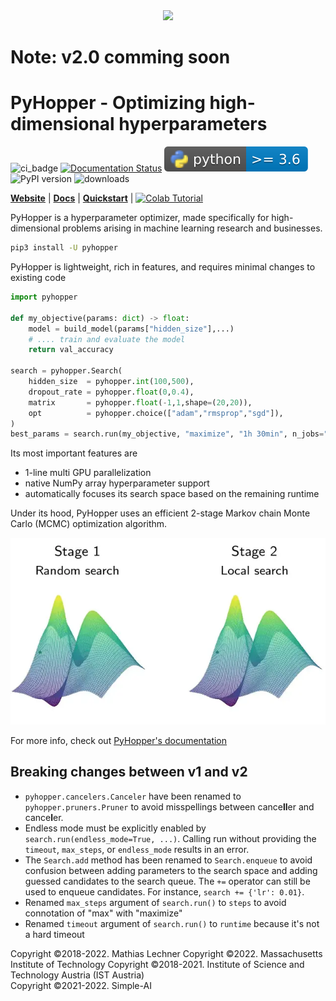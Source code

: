 <div align="center"><img src="https://raw.githubusercontent.com/pyhopper/pyhopper/main/docs/img/banner_gray.png" width="800"/></div>

# Note: v2.0 comming soon

# PyHopper - Optimizing high-dimensional hyperparameters

![ci_badge](https://github.com/PyHopper/PyHopper/actions/workflows/continuous_integration.yml/badge.svg) [![Documentation Status](https://readthedocs.org/projects/pyhopper/badge/?version=latest)](https://pyhopper.readthedocs.io/en/latest/?badge=latest) ![pyversion](docs/img/pybadge.svg)
![PyPI version](https://img.shields.io/pypi/v/pyhopper)
![downloads](https://img.shields.io/pypi/dm/pyhopper)

[**Website**](https://pyhopper.io)
| [**Docs**](https://pyhopper.readthedocs.io/)
| [**Quickstart**](https://pyhopper.readthedocs.io/en/latest/quickstart.html)
| [![Colab Tutorial](https://colab.research.google.com/assets/colab-badge.svg)](https://colab.research.google.com/drive/1UPzhfCNCagh4OjI0VQyq87TpFbGoFBBl?usp=sharing)


PyHopper is a hyperparameter optimizer, made specifically for high-dimensional problems arising in machine learning research and businesses.

```bash
pip3 install -U pyhopper
```

PyHopper is lightweight, rich in features, and requires minimal changes to existing code

```python
import pyhopper

def my_objective(params: dict) -> float:
    model = build_model(params["hidden_size"],...)
    # .... train and evaluate the model
    return val_accuracy

search = pyhopper.Search(
    hidden_size  = pyhopper.int(100,500),
    dropout_rate = pyhopper.float(0,0.4),
    matrix       = pyhopper.float(-1,1,shape=(20,20)),
    opt          = pyhopper.choice(["adam","rmsprop","sgd"]),
)
best_params = search.run(my_objective, "maximize", "1h 30min", n_jobs="per-gpu")
```

Its most important features are

- 1-line multi GPU parallelization
- native NumPy array hyperparameter support
- automatically focuses its search space based on the remaining runtime

Under its hood, PyHopper uses an efficient 2-stage Markov chain Monte Carlo (MCMC) optimization algorithm.

![alt](docs/img/sampling.webp)

For more info, check out [PyHopper's documentation](https://pyhopper.readthedocs.io/)


## Breaking changes between v1 and v2

- ```pyhopper.cancelers.Canceler``` have been renamed to ```pyhopper.pruners.Pruner``` to avoid misspellings between cance**ll**er and cance**l**er.
- Endless mode must be explicitly enabled by ```search.run(endless_mode=True, ...)```. Calling run without providing the ```timeout```, ```max_steps```, or ```endless_mode``` results in an error.
- The ```Search.add``` method has been renamed to ```Search.enqueue``` to avoid confusion between adding parameters to the search space and adding guessed candidates to the search queue. The ```+=``` operator can still be used to enqueue candidates. For instance, ```search += {'lr': 0.01}```. 
- Renamed ```max_steps``` argument of ```search.run()``` to ```steps``` to avoid connotation of "max" with "maximize" 
- Renamed ```timeout``` argument of ```search.run()``` to ```runtime``` because it's not a hard timeout 

Copyright ©2018-2022. Mathias Lechner
Copyright ©2022. Massachusetts Institute of Technology
Copyright ©2018-2021. Institute of Science and Technology Austria (IST Austria)  
Copyright ©2021-2022. Simple-AI  
